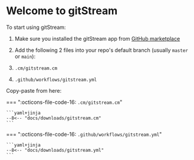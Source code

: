 # Welcome to gitStream

To start using gitStream:

1. Make sure you installed the gitStream app from [GitHub marketplace](https://github.com/marketplace/gitstream-by-linearb)

2. Add the following 2 files into your repo's default branch  (usually `master` or `main`):

1. `.cm/gitstream.cm`
2. `.github/workflows/gitstream.yml`

Copy-paste from here:

=== ":octicons-file-code-16: `.cm/gitstream.cm`"

	```yaml+jinja
	--8<-- "docs/downloads/gitstream.cm"
	```

=== ":octicons-file-code-16: `.github/workflows/gitstream.yml`"

	```yaml+jinja	
	--8<-- "docs/downloads/gitstream.yml"
	```
